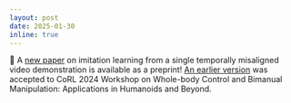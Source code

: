 ```yaml
---
layout: post
date: 2025-01-30
inline: true
---
```


📝 A [new paper](https://arxiv.org/abs/2502.05397) on imitation learning from a single temporally misaligned video demonstration is available as a preprint! [An earlier version](https://openreview.net/forum?id=gsgkiuv9BS) was accepted to CoRL 2024 Workshop on Whole-body Control and Bimanual Manipulation: Applications in Humanoids and Beyond.